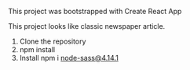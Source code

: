 This project was bootstrapped with Create React App

This project looks like classic newspaper article.

1. Clone the repository
2. npm install
3. Install npm i node-sass@4.14.1
